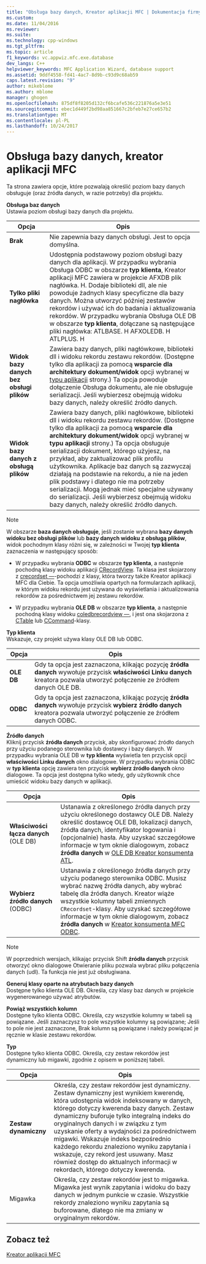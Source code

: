 ```yaml
---
title: "Obsługa bazy danych, Kreator aplikacji MFC | Dokumentacja firmy Microsoft"
ms.custom: 
ms.date: 11/04/2016
ms.reviewer: 
ms.suite: 
ms.technology: cpp-windows
ms.tgt_pltfrm: 
ms.topic: article
f1_keywords: vc.appwiz.mfc.exe.database
dev_langs: C++
helpviewer_keywords: MFC Application Wizard, database support
ms.assetid: 9ddf4558-fd41-4ac7-8d9b-c93d9c68ab59
caps.latest.revision: "9"
author: mikeblome
ms.author: mblome
manager: ghogen
ms.openlocfilehash: 875df8f8205d132cf6bcafe536c221876a5e3e51
ms.sourcegitcommit: ebec1d449f2bd98aa851667c2bfeb7e27ce657b2
ms.translationtype: MT
ms.contentlocale: pl-PL
ms.lasthandoff: 10/24/2017
---
```

# <a name="database-support-mfc-application-wizard"></a>Obsługa bazy danych, kreator aplikacji MFC
Ta strona zawiera opcje, które pozwalają określić poziom bazy danych obsługuje (oraz źródła danych, w razie potrzeby) dla projektu.  
  
 **Obsługa baz danych**  
 Ustawia poziom obsługi bazy danych dla projektu.  
  
|Opcja|Opis|  
|------------|-----------------|  
|**Brak**|Nie zapewnia bazy danych obsługi. Jest to opcja domyślna.|  
|**Tylko pliki nagłówka**|Udostępnia podstawowy poziom obsługi bazy danych dla aplikacji. W przypadku wybrania Obsługa ODBC w obszarze **typ klienta**, Kreator aplikacji MFC zawiera w projekcie AFXDB plik nagłówka. H. Dodaje biblioteki dll, ale nie powoduje żadnych klasy specyficzne dla bazy danych. Można utworzyć później zestawów rekordów i używać ich do badania i aktualizowania rekordów. W przypadku wybrania Obsługa OLE DB w obszarze **typ klienta**, dołączane są następujące pliki nagłówka: ATLBASE. H AFXOLEDB. H ATLPLUS. H|  
|**Widok bazy danych bez obsługi plików**|Zawiera bazy danych, pliki nagłówkowe, biblioteki dll i widoku rekordu zestawu rekordów. (Dostępne tylko dla aplikacji za pomocą **wsparcie dla architektury dokument/widok** opcji wybranej w [typu aplikacji](../../mfc/reference/application-type-mfc-application-wizard.md) strony.) Ta opcja powoduje dołączenie Obsługa dokumentu, ale nie obsługuje serializacji. Jeśli wybierzesz obejmują widoku bazy danych, należy określić źródło danych.|  
|**Widok bazy danych z obsługą plików**|Zawiera bazy danych, pliki nagłówkowe, biblioteki dll i widoku rekordu zestawu rekordów. (Dostępne tylko dla aplikacji za pomocą **wsparcie dla architektury dokument/widok** opcji wybranej w **typu aplikacji** strony.) Ta opcja obsługuje serializacji dokument, którego użyjesz, na przykład, aby zaktualizować plik profilu użytkownika. Aplikacje baz danych są zazwyczaj działają na podstawie na rekordu, a nie na jeden plik podstawy i dlatego nie ma potrzeby serializacji. Mogą jednak mieć specjalne używany do serializacji. Jeśli wybierzesz obejmują widoku bazy danych, należy określić źródło danych.|  
  
> [!NOTE]
>  W obszarze **baza danych obsługuje**, jeśli zostanie wybrana **bazy danych widoku bez obsługi plików** lub **bazy danych widoku z obsługą plików**, widok pochodnym klasy różni się, w zależności w Twojej **typ klienta** zaznaczenia w następujący sposób:  
  
-   W przypadku wybrania **ODBC** w obszarze **typ klienta**, a następnie pochodną klasy widoku aplikacji [CRecordView](../../mfc/reference/crecordview-class.md). Ta klasa jest skojarzony z [crecordset —](../../mfc/reference/crecordset-class.md)-pochodzi z klasy, która tworzy także Kreator aplikacji MFC dla Ciebie. Ta opcja umożliwia opartych na formularzach aplikacji, w którym widoku rekordu jest używana do wyświetlania i aktualizowania rekordów za pośrednictwem jej zestawu rekordów.  
  
-   W przypadku wybrania **OLE DB** w obszarze **typ klienta**, a następnie pochodną klasy widoku [coledbrecordview —](../../mfc/reference/coledbrecordview-class.md), i jest ona skojarzona z [CTable](../../data/oledb/ctable-class.md) lub [CCommand](../../data/oledb/ccommand-class.md)-klasy.  
  
 **Typ klienta**  
 Wskazuje, czy projekt używa klasy OLE DB lub ODBC.  
  
|Opcja|Opis|  
|------------|-----------------|  
|**OLE DB**|Gdy ta opcja jest zaznaczona, klikając pozycję **źródła danych** wywołuje przycisk **właściwości Linku danych** kreatora pozwala utworzyć połączenie ze źródłem danych OLE DB.|  
|**ODBC**|Gdy ta opcja jest zaznaczona, klikając pozycję **źródła danych** wywołuje przycisk **wybierz źródło danych** kreatora pozwala utworzyć połączenie ze źródłem danych ODBC.|  
  
 **Źródło danych**  
 Kliknij przycisk **źródła danych** przycisk, aby skonfigurować źródło danych przy użyciu podanego sterownika lub dostawcy i bazy danych. W przypadku wybrania OLE DB w **typ klienta** wyświetla ten przycisk opcji **właściwości Linku danych** okno dialogowe. W przypadku wybrania ODBC w **typ klienta** opcję zawiera ten przycisk **wybierz źródło danych** okno dialogowe. Ta opcja jest dostępna tylko wtedy, gdy użytkownik chce umieścić widoku bazy danych w aplikacji.  
  
|Opcja|Opis|  
|------------|-----------------|  
|**Właściwości łącza danych** (OLE DB)|Ustanawia z określonego źródła danych przy użyciu określonego dostawcy OLE DB. Należy określić dostawcę OLE DB, lokalizacji danych, źródła danych, identyfikator logowania i (opcjonalnie) hasła. Aby uzyskać szczegółowe informacje w tym oknie dialogowym, zobacz **źródła danych** w [OLE DB Kreator konsumenta ATL](../../atl/reference/atl-ole-db-consumer-wizard.md).|  
|**Wybierz źródło danych** (ODBC)|Ustanawia z określonego źródła danych przy użyciu podanego sterownika ODBC. Musisz wybrać nazwę źródła danych, aby wybrać tabelę dla źródła danych. Kreator wiąże wszystkie kolumny tabeli zmiennych `CRecordset`-klasy. Aby uzyskać szczegółowe informacje w tym oknie dialogowym, zobacz **źródła danych** w [Kreator konsumenta MFC ODBC](../../mfc/reference/mfc-odbc-consumer-wizard.md).|  
  
> [!NOTE]
>  W poprzednich wersjach, klikając przycisk Shift **źródła danych** przycisk otworzyć okno dialogowe Otwieranie pliku pozwala wybrać pliku połączenia danych (udl). Ta funkcja nie jest już obsługiwana.  
  
 **Generuj klasy oparte na atrybutach bazy danych**  
 Dostępne tylko klienta OLE DB. Określa, czy klasy baz danych w projekcie wygenerowanego używać atrybutów.  
  
 **Powiąż wszystkich kolumn**  
 Dostępne tylko klienta ODBC. Określa, czy wszystkie kolumny w tabeli są powiązane. Jeśli zaznaczysz to pole wszystkie kolumny są powiązane; Jeśli to pole nie jest zaznaczone, Brak kolumn są powiązane i należy powiązać je ręcznie w klasie zestawu rekordów.  
  
 **Typ**  
 Dostępne tylko klienta ODBC. Określa, czy zestaw rekordów jest dynamiczny lub migawki, zgodnie z opisem w poniższej tabeli.  
  
|Opcja|Opis|  
|------------|-----------------|  
|**Zestaw dynamiczny**|Określa, czy zestaw rekordów jest dynamiczny. Zestaw dynamiczny jest wynikiem kwerendę, która udostępnia widok indeksowany w danych, którego dotyczy kwerenda bazy danych. Zestaw dynamiczny buforuje tylko integralną indeks do oryginalnych danych i w związku z tym uzyskanie oferty a wydajności za pośrednictwem migawki. Wskazuje indeks bezpośrednio każdego rekordu znaleziono wyniku zapytania i wskazuje, czy rekord jest usuwany. Masz również dostęp do aktualnych informacji w rekordach, którego dotyczy kwerenda.|  
|Migawka|Określa, czy zestaw rekordów jest to migawka. Migawka jest wynik zapytania i widoku do bazy danych w jednym punkcie w czasie. Wszystkie rekordy znaleziono wyniku zapytania są buforowane, dlatego nie ma zmiany w oryginalnym rekordów.|  
  
## <a name="see-also"></a>Zobacz też  
 [Kreator aplikacji MFC](../../mfc/reference/mfc-application-wizard.md)
